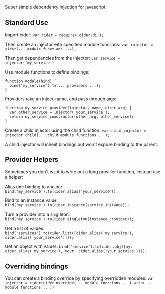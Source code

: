 Super simple dependency injection for javascript.

## Standard Use
Import cider:
`var cider = require('cider-di');`

Then create an injector with specified module functions:
`var injector = cider(... module functions ...);`

Then get dependencies from the injector:
`var service = injector('my_service');`

Use module functions to define bindings:
```
function module(bind) {
  bind('my_service').to(... providers ...);
}
```

Providers take an inject, name, and pass through args:
```
function my_service_provider(injector, name, other_arg) {
  var other_service = injector('your_service');
  return my_service_constructor(other_arg, other_service);
}
```

Create a child injector using the child function:
`var child_injector = injector.child(... child module functions ...);`

A child injector will inherit bindings but won't expose binding to the parent.

## Provider Helpers
Sometimes you don't want to write out a long provider function, instead use a helper:

Alias one binding to another:
`bind('my_service').to(cider.alias('your_service'));`

Bind to an instance value:
`bind('my_service').to(cider.instance(service_instance));`

Turn a provider into a singleton:
`bind('my_service').to(cider.singleton(instance_provider));`

Get a list of values:
`bind('services').to(cider.list([cider.alias('my_service'), cider.alias('your_service')]));`

Get an object with values:
`bind('service').to(cider.obj({my: cider.alias('my_service'), your: cider.alias('your_service')}));`

## Overriding bindings
You can create a binding override by specifying overridden modules:
`var injector = cider(cider.override(... module functions ...).with(... module functions... ));`
